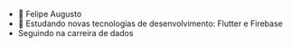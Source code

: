- 👋 Felipe Augusto
- 👀 Estudando novas tecnologias de desenvolvimento: Flutter e Firebase
- Seguindo na carreira de dados

<!---
felipevaz06/felipevaz06 is a ✨ special ✨ repository because its `README.md` (this file) appears on your GitHub profile.
You can click the Preview link to take a look at your changes.
--->
